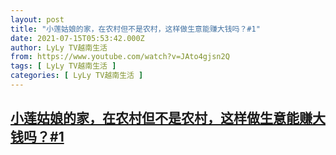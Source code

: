 ```yaml
---
layout: post
title: "小莲姑娘的家，在农村但不是农村，这样做生意能赚大钱吗？#1"
date: 2021-07-15T05:53:42.000Z
author: LyLy TV越南生活
from: https://www.youtube.com/watch?v=JAto4gjsn2Q
tags: [ LyLy TV越南生活 ]
categories: [ LyLy TV越南生活 ]
---
```

<!--1626328422000-->
[小莲姑娘的家，在农村但不是农村，这样做生意能赚大钱吗？#1](https://www.youtube.com/watch?v=JAto4gjsn2Q)
------

<div>

</div>
